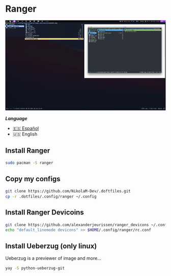 # Ranger

![Ranger](./ranger.png)

**_Language_**

- [🇪🇸 Español](./README.es.md)
- 🇺🇸 English

## Install Ranger

```sh
sudo pacman -S ranger
```

## Copy my configs

```sh
git clone https://github.com/NikolaM-Dev/.doftfiles.git
cp -r .dotfiles/.config/ranger ~/.config
```

## Install Ranger Devicoins

```sh
git clone https://github.com/alexanderjeurissen/ranger_devicons ~/.config/ranger/plugins/ranger_devicons
echo "default_linemode devicons" >> $HOME/.config/ranger/rc.conf
```

## Install Ueberzug (only linux)

Ueberzug is a previewer of image and more...

```sh
yay -S python-ueberzug-git
```
